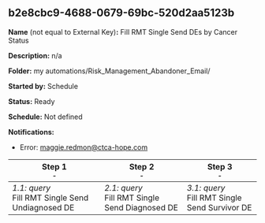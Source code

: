 ## b2e8cbc9-4688-0679-69bc-520d2aa5123b

**Name** (not equal to External Key)**:** Fill RMT Single Send DEs by Cancer Status

**Description:** n/a

**Folder:** my automations/Risk_Management_Abandoner_Email/

**Started by:** Schedule

**Status:** Ready

**Schedule:** Not defined

**Notifications:**

* Error: maggie.redmon@ctca-hope.com

| Step 1<br>_<small>-</small>_ | Step 2<br>_<small>-</small>_ | Step 3<br>_<small>-</small>_ |
| --- | --- | --- |
| _1.1: query_<br>Fill RMT Single Send Undiagnosed DE | _2.1: query_<br>Fill RMT Single Send Diagnosed DE | _3.1: query_<br>Fill RMT Single Send Survivor DE |
